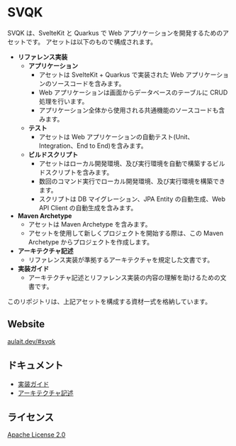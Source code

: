 # SVQK

SVQK は、SvelteKit と Quarkus で Web アプリケーションを開発するためのアセットです。
アセットは以下のもので構成されます。

- **リファレンス実装**
  - **アプリケーション**
    - アセットは SvelteKit + Quarkus で実装された Web アプリケーションのソースコードを含みます。
    - Web アプリケーションは画面からデータベースのテーブルに CRUD 処理を行います。
    - アプリケーション全体から使用される共通機能のソースコードも含みます。
  - **テスト**
    - アセットは Web アプリケーションの自動テスト(Unit、Integration、End to End)を含みます。
  - **ビルドスクリプト**
    - アセットはローカル開発環境、及び実行環境を自動で構築するビルドスクリプトを含みます。
    - 数回のコマンド実行でローカル開発環境、及び実行環境を構築できます。
    - スクリプトは DB マイグレーション、JPA Entity の自動生成、Web API Client の自動生成を含みます。
- **Maven Archetype**
  - アセットは Maven Archetype を含みます。
  - アセットを使用して新しくプロジェクトを開始する際は、この Maven Archetype からプロジェクトを作成します。
- **アーキテクチャ記述**
  - リファレンス実装が準拠するアーキテクチャを規定した文書です。
- **実装ガイド**
  - アーキテクチャ記述とリファレンス実装の内容の理解を助けるための文書です。

このリポジトリは、上記アセットを構成する資材一式を格納しています。

## Website

[aulait.dev/#svqk](https://aulait.dev/#svqk)

## ドキュメント

- [実装ガイド](https://aulait.dev/svqk/0.9.1/en/impl-guide/)
- [アーキテクチャ記述](https://aulait.dev/svqk/0.9.1/en/arch-desc/)

## ライセンス

[Apache License 2.0](LICENSE)
